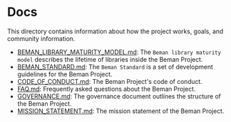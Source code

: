 <!--
SPDX-License-Identifier: Apache-2.0 WITH LLVM-exception
-->

# Docs

This directory contains information about how the project works, goals, and community information.

- [BEMAN_LIBRARY_MATURITY_MODEL.md](./BEMAN_LIBRARY_MATURITY_MODEL.md): The `Beman library maturity model` describes the lifetime of libraries inside the Beman Project.
- [BEMAN_STANDARD.md](./BEMAN_STANDARD.md): The `Beman Standard` is a set of development guidelines for the Beman Project.
- [CODE_OF_CONDUCT.md](./CODE_OF_CONDUCT.md): The Beman Project's code of conduct.
- [FAQ.md](./FAQ.md): Frequently asked questions about the Beman Project.
- [GOVERNANCE.md](./GOVERNANCE.md): The governance document outlines the structure of the Beman Project.
- [MISSION_STATEMENT.md](./MISSION_STATEMENT.md): The mission statement of the Beman Project.
